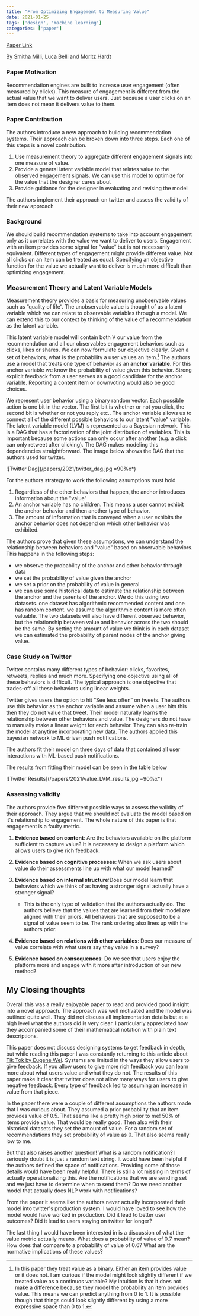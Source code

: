 ```yaml
---
title: "From Optimizing Engagement to Measuring Value"
date: 2021-01-25
tags: ['design', 'machine learning']
categories: ['paper']
---
```


[Paper Link](https://arxiv.org/abs/2008.12623)

By [Smitha Milli](http://smithamilli.com/), [Luca Belli](https://www.linkedin.com/in/lbelli/) and [Moritz Hardt](https://mrtz.org/)

### Paper Motivation

Recommendation engines are built to increase user engagement (often measured by clicks). This measure of engagement is different from the actual value that we want to deliver users. Just because a user clicks on an item does not mean it delivers value to them.

### Paper Contribution

The authors introduce a new approach to building recommendation systems. Their approach can be broken down into three steps. Each one of this steps is a novel contribution.
1. Use measurement theory to  aggregate different engagement signals into one measure of value.
2. Provide a general latent variable model that relates value to the observed engagement signals. We can use this model to optimize for the value that the designer cares about
3. Provide guidance for the designer in evaluating and revising the model

The authors implement their approach on twitter and assess the validity of their new approach

### Background

We should build recommendation systems to take into account engagement only as it correlates with the value we want to deliver to users. Engagement with an item  provides some signal for “value“ but is not necessarily equivalent. Different types of engagement might provide different value. Not all clicks on an item can be treated as equal. Specifying an objective function for the value we actually want to deliver is much more difficult than optimizing engagement.

### Measurement Theory and Latent Variable Models

Measurement theory provides a basis for measuring unobservable values such as “quality of life“. The unobservable value is thought of as a latent variable which we can relate to observable variables through a model. We can extend this to our context by thinking of the value of a recommendation as the latent variable.

This latent variable model will contain both V our value from the recommendation and all our observables engagement behaviors such as clicks, likes or shares. We can now formulate our objective clearly. Given a set of behaviors, what is the probability a user values an item.[^1]  The authors use a model that treats one type of behavior as an __anchor variable__. For this anchor variable we know the probability of value given this behavior. Strong explicit feedback from a user serves as a good candidate for the anchor variable. Reporting a content item or downvoting would also be good choices.

We represent user behavior using a binary random vector. Each possible action is one bit in the vector. The first bit is whether or not you click, the second bit is whether or not you reply etc.. The anchor variable allows us to connect all of the different possible behaviors to our latent "value" variable. The latent variable model (LVM) is represented as a Bayesian network. This is a DAG that has a factorization of the joint distribution of variables. This is important because some actions can only occur after another (e.g. a click can only retweet after clicking). The DAG makes modeling this dependencies straightforward. The image below shows the DAG that the authors used for twitter.

![Twitter Dag](/papers/2021/twitter_dag.jpg =90%x*)


For the authors strategy to work the following assumptions must hold
1. Regardless of the other behaviors that happen, the anchor introduces information about the "value"
2. An anchor variable has no children. This means a user cannot exhibit the anchor behavior and then another type of behavior.
3. The amount of information that is conveyed when a user exhibits the anchor behavior does not depend on which other behavior was exhibited.

The authors prove that given these assumptions, we can understand the relationship between behaviors and "value" based on observable behaviors. This happens in the following steps:
- we observe the probability of the anchor and other behavior through data
- we set the probability of value given the anchor
- we set a prior on the probability of value in general
- we can use some historical data to estimate the relationship between the anchor and the parents of the anchor. We do this using two datasets. one dataset has algorithmic recommended content and one has random content. we assume the algorithmic content is more often valuable. The two datasets will also have different observed behavior, but the relationship between value and behavior across the two should be the same. By setting the amount of value we think is in each dataset we can estimated the probability of parent nodes of the anchor giving value.

### Case Study on Twitter

Twitter contains many different types of behavior: clicks, favorites, retweets, replies and much more. Specifying one objective using all of these behaviors is difficult. The typical approach is one objective that trades-off all these behaviors using linear weights.

Twitter gives users the option to hit “See less often“ on tweets. The authors use this behavior as the anchor variable and assume when a user hits this then they do not value that tweet. Their model naturally learns the relationship between other behaviors and value. The designers do not have to manually make a linear weight for each behavior. They can also re-train the model at anytime incorporating new data. The authors applied this bayesian network to ML driven push notifications.

The authors fit their model on three days of data that contained all user interactions with ML-based push notifications.

The results from fitting their model can be seen in the table below

![Twitter Results](/papers/2021/value_LVM_results.jpg =90%x*)



### Assessing validity

The authors provide five different possible ways to assess the validity of their approach. They argue that we should not evaluate the model based on it's relationship to engagement. The whole nature of this paper is that engagement is a faulty metric.

1. **Evidence based on content**: Are the behaviors available on the platform sufficient to capture value? It is necessary to design a platform which allows users to give rich feedback.
2. **Evidence based on cognitive processes**: When we ask users about value do their assessments line up with what our model learned?
3. **Evidence based on internal structure**:Does our model learn that behaviors which we think of as having a stronger signal actually have a stronger signal?
    - This is the only type of validation that the authors actually do. The authors believe that the values that are learned from their model are aligned with their priors. All behaviors that are supposed to be a signal of value seem to be. The rank ordering also lines up with the authors prior.
4. **Evidence based on relations with other variables**: Does our measure of value correlate with what users say they value in a survey?

5. **Evidence based on consequences**: Do we see that users enjoy the platform more and engage with it more after introduction of our new method?


## My Closing thoughts

Overall this was a really enjoyable paper to read and provided good insight into a novel approach. The approach was well motivated and the model was outlined quite well. They did not discuss all implementation details but at a high level what the authors did is very clear. I particularly appreciated how they accompanied some of their mathematical notation with plain text descriptions.

This paper does not discuss designing systems to get feedback in depth, but while reading this paper I was constantly returning to this article about [Tik Tok by Eugene Wei](https://www.eugenewei.com/blog/2020/9/18/seeing-like-an-algorithm). Systems are limited in the ways they allow users to give feedback. If you allow users to give more rich feedback you can learn more about what users value and what they do not. The results of this paper make it clear that twitter does not allow many ways for users to give negative feedback. Every type of feedback led to assuming an increase in value from that piece.

In the paper there were a couple of different assumptions the authors made that I was curious about. They assumed a prior probability that an item provides value of 0.5. That seems like a pretty high prior to me! 50% of items provide value. That would be really good. Then also with their historical datasets they set the amount of value. For a random set of recommendations they set probability of value as 0. That also seems really low to me.

But that also raises another question! What is a random notification? I seriously doubt it is just a random text string. It would have been helpful if the authors defined the space of notifications. Providing some of those details would have been really helpful. There is still a lot missing in terms of actually operationalizing this. Are the notifications that we are sending set and we just have to determine when to send them? Do we need another model that actually does NLP work with notifications?

From the paper it seems like the authors never actually incorporated their model into twitter's production system. I would have loved to see how the model would have worked in production. Did it lead to better user outcomes? Did it lead to users staying on twitter for longer?

The last thing I would have been interested in is a discussion of what the value metric actually means. What does a probability of value of 0.7 mean? How does that compare to a probability of value of 0.6? What are the normative implications of these values?

[^1]: In this paper they treat value as a binary. Either an item provides value or it does not. I am curious if the model might look slightly different if we treated value as a continuos variable? My intuition is that it does not make a difference because they model the probability an item provides value. This means we can predict anything from 0 to 1. It is possible though that things could look slightly different by using a more expressive space than 0 to 1.
